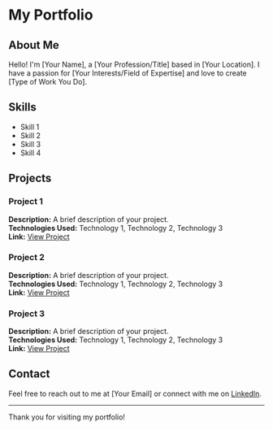 # My Portfolio

## About Me
Hello! I'm [Your Name], a [Your Profession/Title] based in [Your Location]. I have a passion for [Your Interests/Field of Expertise] and love to create [Type of Work You Do].

## Skills
- Skill 1
- Skill 2
- Skill 3
- Skill 4

## Projects

### Project 1
**Description:** A brief description of your project.  
**Technologies Used:** Technology 1, Technology 2, Technology 3  
**Link:** [View Project](http://link-to-your-project.com)

### Project 2
**Description:** A brief description of your project.  
**Technologies Used:** Technology 1, Technology 2, Technology 3  
**Link:** [View Project](http://link-to-your-project.com)

### Project 3
**Description:** A brief description of your project.  
**Technologies Used:** Technology 1, Technology 2, Technology 3  
**Link:** [View Project](http://link-to-your-project.com)

## Contact
Feel free to reach out to me at [Your Email] or connect with me on [LinkedIn](http://link-to-your-linkedin.com).

---

Thank you for visiting my portfolio!